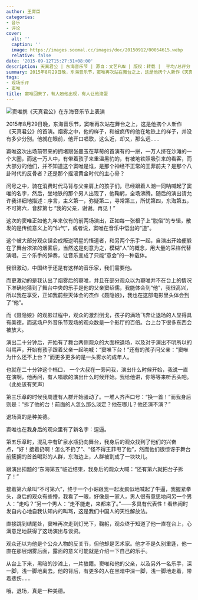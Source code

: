 ```yaml
---
author: 王育臣
categories:
- 音乐
- 评论
cover:
  alt: ''
  caption: ''
  image: https://images.soomal.cc/images/doc/20150912/00054615.webp
  relative: false
date: '2015-09-12T15:27:31+08:00'
description: 天真君公 | 东海音乐节 | 源自：文艺FUN | 版权：转载 |  平均/总评分：10.00/40
summary: 2015年8月29日晚，东海音乐节，窦唯再次站在舞台之上，这是他携个人新作《天真君公》的首演。烟雾之中，他的样子，和被疯传的他在地铁上的样子，并没有多少分别。他就在眼前，他开口唱歌，这么近，却又，那么远……
tags:
- 现场乐评
- 窦唯
title: 窦唯回来了，有人盼他出现，有人让他滚蛋
---
```


![窦唯携《天真君公》在东海音乐节上表演](https://images.soomal.cc/images/doc/20150912/00054615_01.webp)





2015年8月29日晚，东海音乐节，窦唯再次站在舞台之上，这是他携个人新作《天真君公》的首演。烟雾之中，他的样子，和被疯传的他在地铁上的样子，并没有多少分别。他就在眼前，他开口唱歌，这么近，却又，那么远……

窦唯这次出场前带来的拥堵跟张曼玉在草莓的首演有的一拼，一万人挤在沙滩的一个大圈，而这一万人中，有带着孩子来重温黑豹的，有被地铁照吸引来的看客，而大部分的他们，并不知道这个窦唯是谁，是那个神经不正常的王菲前夫？是那个八卦时代的反骨者？还是那个摇滚黄金时代的主心骨？

问号之中，骑在消费时代马背与父亲肩上的孩子们，已经跟着人潮一同呐喊起了窦唯的名字，然后，坐地铁的那个男人出现了，他鞠躬，全场沸腾。随后的演出请允许我详细地描述：序言，主义第一，弥疑第二，寻常第三，所忧第四，东海第五，不可第六，音辞第七 “我的父亲，谢谢。再见！”

这次的窦唯正如他九年来仅有的前两场演出，正如每一张根子上“脱俗”的专辑，散发的是传统意义上的“仙气”，或者说，窦唯在音乐中悟出的“道”。

这个被大部分观众误会成叛逆明星的悟道者，和另两个乐手一起，自演出开始便躲在了舞台浓浓的烟雾后，当然这是刻意为之，模糊“人”的概念，用大量的采样代替演唱，三个乐手的弹奏，让音乐变成了只能“意会”的一种载体。

我很激动，中国终于还是有这样的音乐家，我们需要他。

而更激动的是我认出了烟雾后的窦唯，并且在部分观众以为窦唯并不在台上的情况下准确地猜到了舞台中央的乐手是他的父亲窦绍儒，我能体会到“他”，我很高兴，所以我在享受，正如我前些天体会的杰作《聂隐娘》，我也在这部电影里头体会到了“他”。

而《聂隐娘》的观影过程中，观众的激烈倒戈，孩子的满场飞奔让退场的人显得具有美德，而这场户外音乐节现场的观众数是一个影厅的百倍。台上台下很多东西会被放大。

演出二十分钟后，开始有了舞台两侧观众的大面积退场，以及对于演出不明所以的叫骂声，开始有孩子跟着父亲一起呐喊：“窦唯下台！”还有的孩子问父亲：“窦唯为什么还不上台？”而更多更多的是一头雾水的成年人。

也就在二十分钟这个档口， 一个大叔在一旁问我，演出什么时候开始，我说一直在演啊，他再问，有人唱歌的演出什么时候开始。我给他讲，你等等来听舌头吧。（此处该有笑声）

第三乐章的时候我周遭有人群开始骚动了。一堆人齐声口号：“换一首！”而我身后则是：“拆了他的台！前面的人怎么那么淡定？他在哪儿？他还演不演？”

退场真的是种美德。

窦唯也在我身后的观众里有了新名字：逗逼。

第五乐章时，混乱中有矿泉水瓶扔向舞台，我身后的观众找到了他们的兴奋点，“好！接着扔啊！怎么不扔了”、“怪不得王菲甩了他”，然而他们很惊讶于舞台前簇拥的首首喝彩的人群，东海边上，人群被割成了一块块儿。

跟演出扣题的“东海第五”临近结束，我身后的观众大喊：“还有第六就把台子拆了！”

接着第六章叫“不可第六”，终于一个小哥跟我一起发疯似地喊起了牛逼，我握紧拳头，身后的观众有些懵，我看了一眼，好像是一家人，男人很有意思地问另一个男人：“走吗？”另一个男人：“走不能走，来都来了。”――多具有代表性！看热闹时发自内心地自我认知内的叫骂，这是我们中国人的天性解放法。

直接跳到结尾处，窦唯再次走到灯光下，鞠躬，观众终于知道了他一直在台上，心满意足地获得了这场演出与谈资。

观众还以为他是个公众人物的反关节，但他却是艺术家。他才不是久别重逢，他一直在那层烟雾后面，露面的意义可能就是介绍一下自己的乐手。

从台上下来，黑暗的沙滩上，一片狼籍。窦唯和他的父亲，以及另外一名乐手，深一脚，浅一脚地离去。他的背后，有更多的人在黑暗中深一脚，浅一脚地走着，带着悲伤……

哦，退场，真是一种美德。
